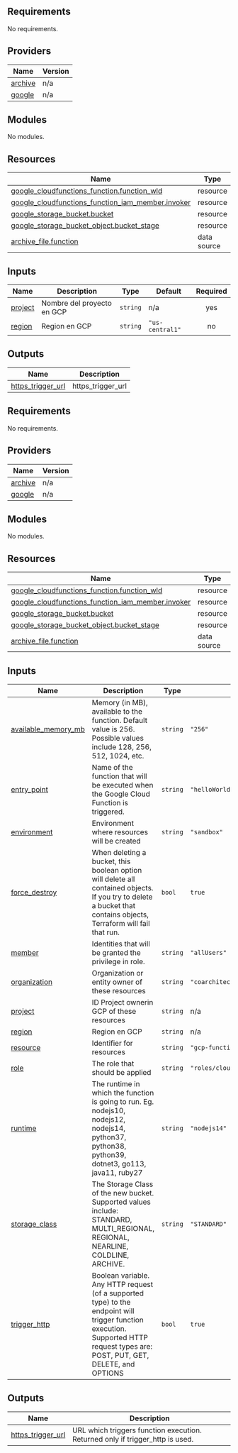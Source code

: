 ## Requirements

No requirements.

## Providers

| Name | Version |
|------|---------|
| <a name="provider_archive"></a> [archive](#provider\_archive) | n/a |
| <a name="provider_google"></a> [google](#provider\_google) | n/a |

## Modules

No modules.

## Resources

| Name | Type |
|------|------|
| [google_cloudfunctions_function.function_wld](https://registry.terraform.io/providers/hashicorp/google/latest/docs/resources/cloudfunctions_function) | resource |
| [google_cloudfunctions_function_iam_member.invoker](https://registry.terraform.io/providers/hashicorp/google/latest/docs/resources/cloudfunctions_function_iam_member) | resource |
| [google_storage_bucket.bucket](https://registry.terraform.io/providers/hashicorp/google/latest/docs/resources/storage_bucket) | resource |
| [google_storage_bucket_object.bucket_stage](https://registry.terraform.io/providers/hashicorp/google/latest/docs/resources/storage_bucket_object) | resource |
| [archive_file.function](https://registry.terraform.io/providers/hashicorp/archive/latest/docs/data-sources/file) | data source |

## Inputs

| Name | Description | Type | Default | Required |
|------|-------------|------|---------|:--------:|
| <a name="input_project"></a> [project](#input\_project) | Nombre del proyecto en GCP | `string` | n/a | yes |
| <a name="input_region"></a> [region](#input\_region) | Region en GCP | `string` | `"us-central1"` | no |

## Outputs

| Name | Description |
|------|-------------|
| <a name="output_https_trigger_url"></a> [https\_trigger\_url](#output\_https\_trigger\_url) | https\_trigger\_url |

<!-- BEGIN_TF_DOCS -->
## Requirements

No requirements.

## Providers

| Name | Version |
|------|---------|
| <a name="provider_archive"></a> [archive](#provider\_archive) | n/a |
| <a name="provider_google"></a> [google](#provider\_google) | n/a |

## Modules

No modules.

## Resources

| Name | Type |
|------|------|
| [google_cloudfunctions_function.function_wld](https://registry.terraform.io/providers/hashicorp/google/latest/docs/resources/cloudfunctions_function) | resource |
| [google_cloudfunctions_function_iam_member.invoker](https://registry.terraform.io/providers/hashicorp/google/latest/docs/resources/cloudfunctions_function_iam_member) | resource |
| [google_storage_bucket.bucket](https://registry.terraform.io/providers/hashicorp/google/latest/docs/resources/storage_bucket) | resource |
| [google_storage_bucket_object.bucket_stage](https://registry.terraform.io/providers/hashicorp/google/latest/docs/resources/storage_bucket_object) | resource |
| [archive_file.function](https://registry.terraform.io/providers/hashicorp/archive/latest/docs/data-sources/file) | data source |

## Inputs

| Name | Description | Type | Default | Required |
|------|-------------|------|---------|:--------:|
| <a name="input_available_memory_mb"></a> [available\_memory\_mb](#input\_available\_memory\_mb) | Memory (in MB), available to the function. Default value is 256. Possible values include 128, 256, 512, 1024, etc. | `string` | `"256"` | no |
| <a name="input_entry_point"></a> [entry\_point](#input\_entry\_point) | Name of the function that will be executed when the Google Cloud Function is triggered. | `string` | `"helloWorld"` | no |
| <a name="input_environment"></a> [environment](#input\_environment) | Environment where resources will be created | `string` | `"sandbox"` | no |
| <a name="input_force_destroy"></a> [force\_destroy](#input\_force\_destroy) | When deleting a bucket, this boolean option will delete all contained objects. If you try to delete a bucket that contains objects, Terraform will fail that run. | `bool` | `true` | no |
| <a name="input_member"></a> [member](#input\_member) | Identities that will be granted the privilege in role. | `string` | `"allUsers"` | no |
| <a name="input_organization"></a> [organization](#input\_organization) | Organization or entity owner of these resources | `string` | `"coarchitech"` | no |
| <a name="input_project"></a> [project](#input\_project) | ID Project ownerin GCP of these resources | `string` | n/a | yes |
| <a name="input_region"></a> [region](#input\_region) | Region en GCP | `string` | n/a | yes |
| <a name="input_resource"></a> [resource](#input\_resource) | Identifier for resources | `string` | `"gcp-function"` | no |
| <a name="input_role"></a> [role](#input\_role) | The role that should be applied | `string` | `"roles/cloudfunctions.invoker"` | no |
| <a name="input_runtime"></a> [runtime](#input\_runtime) | The runtime in which the function is going to run. Eg. nodejs10, nodejs12, nodejs14, python37, python38, python39, dotnet3, go113, java11, ruby27 | `string` | `"nodejs14"` | no |
| <a name="input_storage_class"></a> [storage\_class](#input\_storage\_class) | The Storage Class of the new bucket. Supported values include: STANDARD, MULTI\_REGIONAL, REGIONAL, NEARLINE, COLDLINE, ARCHIVE. | `string` | `"STANDARD"` | no |
| <a name="input_trigger_http"></a> [trigger\_http](#input\_trigger\_http) | Boolean variable. Any HTTP request (of a supported type) to the endpoint will trigger function execution. Supported HTTP request types are: POST, PUT, GET, DELETE, and OPTIONS | `bool` | `true` | no |

## Outputs

| Name | Description |
|------|-------------|
| <a name="output_https_trigger_url"></a> [https\_trigger\_url](#output\_https\_trigger\_url) | URL which triggers function execution. Returned only if trigger\_http is used. |
<!-- END_TF_DOCS -->